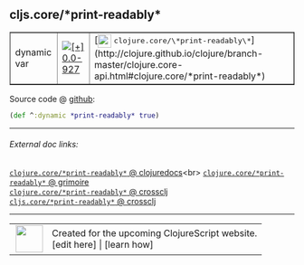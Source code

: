 ## cljs.core/\*print-readably\*



 <table border="1">
<tr>
<td>dynamic var</td>
<td><a href="https://github.com/cljsinfo/cljs-api-docs/tree/0.0-927"><img valign="middle" alt="[+] 0.0-927" title="Added in 0.0-927" src="https://img.shields.io/badge/+-0.0--927-lightgrey.svg"></a> </td>
<td>
[<img height="24px" valign="middle" src="http://i.imgur.com/1GjPKvB.png"> <samp>clojure.core/\*print-readably\*</samp>](http://clojure.github.io/clojure/branch-master/clojure.core-api.html#clojure.core/*print-readably*)
</td>
</tr>
</table>









Source code @ [github](https://github.com/clojure/clojurescript/blob/r2127/src/cljs/cljs/core.cljs#L34):

```clj
(def ^:dynamic *print-readably* true)
```

<!--
Repo - tag - source tree - lines:

 <pre>
clojurescript @ r2127
└── src
    └── cljs
        └── cljs
            └── <ins>[core.cljs:34](https://github.com/clojure/clojurescript/blob/r2127/src/cljs/cljs/core.cljs#L34)</ins>
</pre>

-->

---



###### External doc links:

[`clojure.core/*print-readably*` @ clojuredocs](http://clojuredocs.org/clojure.core/*print-readably*)<br>
[`clojure.core/*print-readably*` @ grimoire](http://conj.io/store/v1/org.clojure/clojure/1.7.0-beta3/clj/clojure.core/*print-readably*/)<br>
[`clojure.core/*print-readably*` @ crossclj](http://crossclj.info/fun/clojure.core/*print-readably*.html)<br>
[`cljs.core/*print-readably*` @ crossclj](http://crossclj.info/fun/cljs.core.cljs/*print-readably*.html)<br>

---

 <table>
<tr><td>
<img valign="middle" align="right" width="48px" src="http://i.imgur.com/Hi20huC.png">
</td><td>
Created for the upcoming ClojureScript website.<br>
[edit here] | [learn how]
</td></tr></table>

[edit here]:https://github.com/cljsinfo/cljs-api-docs/blob/master/cljsdoc/cljs.core/STARprint-readablySTAR.cljsdoc
[learn how]:https://github.com/cljsinfo/cljs-api-docs/wiki/cljsdoc-files

<!--

This information was too distracting to show to readers, but I'll leave it
commented here since it is helpful to:

- pretty-print the data used to generate this document
- and show how to retrieve that data



The API data for this symbol:

```clj
{:ns "cljs.core",
 :name "*print-readably*",
 :type "dynamic var",
 :source {:code "(def ^:dynamic *print-readably* true)",
          :title "Source code",
          :repo "clojurescript",
          :tag "r2127",
          :filename "src/cljs/cljs/core.cljs",
          :lines [34]},
 :full-name "cljs.core/*print-readably*",
 :full-name-encode "cljs.core/STARprint-readablySTAR",
 :clj-symbol "clojure.core/*print-readably*",
 :history [["+" "0.0-927"]]}

```

Retrieve the API data for this symbol:

```clj
;; from Clojure REPL
(require '[clojure.edn :as edn])
(-> (slurp "https://raw.githubusercontent.com/cljsinfo/cljs-api-docs/catalog/cljs-api.edn")
    (edn/read-string)
    (get-in [:symbols "cljs.core/*print-readably*"]))
```

-->
